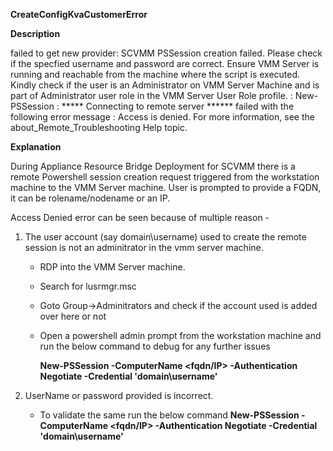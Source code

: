 **CreateConfigKvaCustomerError**

**Description**
  
  failed to get new provider:  SCVMM PSSession creation failed. Please check if the specfied username and password are correct. Ensure VMM Server is running and reachable from the machine where the script is executed. Kindly check if the user is an Administrator on VMM Server Machine and is part of Administrator user role in the VMM Server User Role profile.   : New-PSSession : ***** Connecting to remote server ****** failed with the following  error message : Access is denied. For more information, see the about_Remote_Troubleshooting Help topic.

**Explanation**

During Appliance Resource Bridge Deployment for SCVMM there is a remote Powershell session creation request triggered from the workstation machine to the VMM Server machine. User is prompted to provide a FQDN, it can be rolename/nodename or an IP.

Access Denied error can be seen because of multiple reason -
1) The user account (say domain\username) used to create the remote session is not an adminitrator in the vmm server machine.
   - RDP into the VMM Server machine.
   - Search for lusrmgr.msc
   - Goto Group->Adminitrators and check if the account used is added over here or not
   - Open a powershell admin prompt from the workstation machine and run the below command to debug for any further issues

     **New-PSSession -ComputerName <fqdn/IP> -Authentication Negotiate -Credential 'domain\username'**

2) UserName or password provided is incorrect.
   - To validate the same run the below command 
     **New-PSSession -ComputerName <fqdn/IP> -Authentication Negotiate -Credential 'domain\username'**
